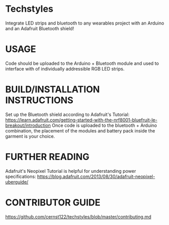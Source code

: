 # Techstyles
Integrate LED strips and bluetooth to any wearables project with an Arduino and an Adafruit Bluetooth shield!

# USAGE
Code should be uploaded to the Arduino + Bluetooth module and used to interface with of individually addressible RGB LED strips.

# BUILD/INSTALLATION INSTRUCTIONS
Set up the Bluetooth shield according to Adafruit's Tutorial: https://learn.adafruit.com/getting-started-with-the-nrf8001-bluefruit-le-breakout/introduction 
Once code is uploaded to the bluetooth + Arduino combination, the placement of the modules and battery pack inside the garment is your choice.

# FURTHER READING
Adafruit's Neopixel Tutorial is helpful for understanding power specifications:
https://blog.adafruit.com/2013/08/30/adafruit-neopixel-uberguide/

# CONTRIBUTOR GUIDE
https://github.com/cernst122/techstyles/blob/master/contributing.md
